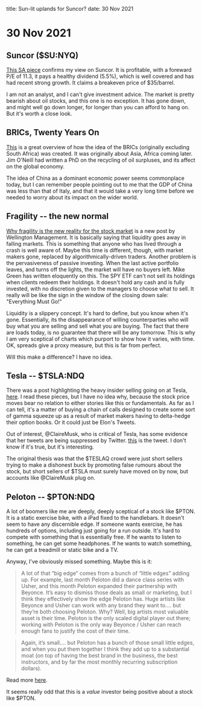 title: Sun-lit uplands for Suncor?
date: 30 Nov 2021


# 30 Nov 2021

## Suncor ($SU:NYQ)

[This SA piece](https://seekingalpha.com/article/4472502-suncor-price-lagging-commodity-inflation-dividends-remain-attractive) confirms my view on Suncor.
It is profitable, with a foreward P/E of 11.3, it pays a healthy dividend (5.5%), which is well covered and has had recent strong growth.
It claims a breakeven price of $35/barrel.

I am not an analyst, and I can't give investment advice. 
The market is pretty bearish about oil stocks, and this one is no exception.
It has gone down, and might well go down longer, for longer than you can afford to hang on.
But it's worth a close look.

## BRICs, Twenty Years On

[This](https://adamtooze.substack.com/p/chartbook-55-brics-twenty-years-on?r=nmbt&utm_campaign=post&utm_medium=web&utm_source=copy) is a great overview of how the idea of the BRICs (originally excluding South Africa) was created.
It was originally about Asia, Africa coming later.
Jim O'Neill had written a PhD on the recycling of oil surpluses, and its affect on the global economy.

The idea of China as a dominant economic power seems commonplace today, but I can remember people pointing out to me that the GDP of China was less than that of Italy, and that it would take a very long time before we needed to worry about its impact on the wider world. 

## Fragility -- the new normal

[Why fragility is the new reality for the stock market](https://www.wellington.com/en-gb/insights/market-liquidity-concerns-causing-fragility-uk/) is a new post by Wellington Management.
It is basically saying that liquidity goes away in falling markets.
This is something that anyone who has lived through a crash is well aware of. 
Maybe this time is different, though, with market makers gone, replaced by algorithmically-driven traders. 
Another problem is the pervasiveness of passive investing.
When the last active portfolio leaves, and turns off the lights, the market will have no buyers left.
Mike Green has written eloquently on this. 
The SPY ETF can't not sell its holdings when clients redeem their holdings. It doesn't hold any cash and is fully invested, with no discretion given to the managers to choose what to sell. 
It really will be like the sign in the window of the closing down sale: "Everything Must Go!"

Liquidity is a slippery concept. 
It's hard to define, but you know when it's gone.
Essentially, its the disappearance of willing counterparties who will buy what you are selling and sell what you are buying.
The fact that there are loads today, is no guarantee that there will be any tomorrow.
This is why I am very sceptical of charts which purport to show how it varies, with time. OK, spreads give a proxy measure, but this is far from perfect.

Will this make a difference? I have no idea.

## Tesla -- $TSLA:NDQ

There was a post highlighting the heavy insider selling going on at Tesla, [here](https://seekingalpha.com/article/4472438-tesla-its-not-just-elon-musk-selling-other-insiders-are-dumping).
I read these pieces, but I have no idea why, because the stock price moves bear no relation to either stories like this or fundamentals.
As far as I can tell, it's a matter of buying a chain of calls designed to create some sort of gamma squeeze up as a result of market makers having to delta-hedge their option books.
Or it could just be Elon's Tweets. 

Out of interest, @ClaireMusk, who is critical of Tesla, has some evidence that her tweets are being suppressed by Twitter. 
[this](https://twitter.com/ClaireMusk/status/1465516278995632133?s=20) is the tweet. 
I don't know if it's true, but it's interesting.

The original thesis was that the $TESLAQ crowd were just short sellers trying to make a dishonest buck by promoting false rumours about the stock, but short sellers of $TSLA must surely have moved on by now, but accounts like @ClaireMusk plug on.

## Peloton  -- $PTON:NDQ

A lot of boomers like me are deeply, deeply sceptical of a stock like $PTON. 
It is a static exercise bike, with a iPad fixed to the handlebars.
It doesn't seem to have any discernible edge. 
If someone wants exercise, he has hundreds of options, including just going for a run outside. It's hard to compete with something that is essentially free. 
If he wants to listen to something, he can get some headphones.
If he wants to watch something, he can get a treadmill or static bike and a TV.

Anyway, I've obviously missed something. 
Maybe this is it:

> A lot of that “big edge” comes from a bunch of “little edges” adding up. For example, last month Peloton did a dance class series with Usher, and this month Peloton expanded their partnership with Beyonce. It’s easy to dismiss those deals as small or marketing, but I think they effectively show the edge Peloton has. Huge artists like Beyonce and Usher can work with any brand they want to…. but they’re both choosing Peloton. Why? Well, big artists most valuable asset is their time. Peloton is the only scaled digital player out there; working with Peloton is the only way Beyonce / Usher can reach enough fans to justify the cost of their time.

> Again, it’s small…. but Peloton has a bunch of those small little edges, and when you put them together I think they add up to a substantial moat (on top of having the best brand in the business, the best instructors, and by far the most monthly recurring subscription dollars).

Read more [here](https://yetanothervalueblog.substack.com/p/some-things-and-ideas-november-2021?r=nmbt&utm_campaign=post&utm_medium=web&utm_source=copy).

It seems really odd that this is a _value_ investor being positive about a stock like $PTON.
